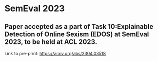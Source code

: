 # SemEval 2023
## Paper accepted as a part of Task 10:Explainable Detection of Online Sexism (EDOS) at SemEval 2023, to be held at ACL 2023.

Link to pre-print: https://arxiv.org/abs/2304.03518
